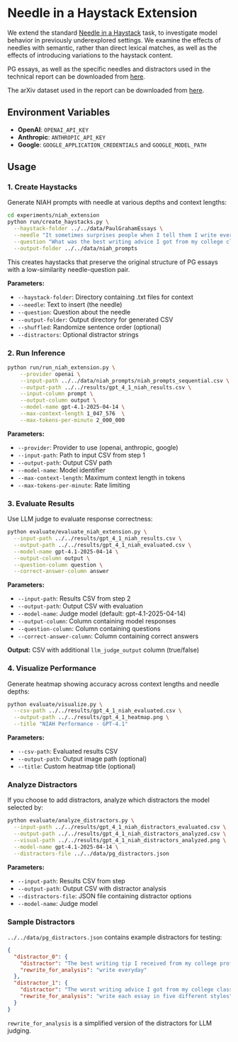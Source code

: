 # Needle in a Haystack Extension

We extend the standard [Needle in a Haystack](https://github.com/gkamradt/LLMTest_NeedleInAHaystack) task, to investigate model behavior in previously underexplored settings. We examine the effects of needles with semantic, rather than direct lexical matches, as well as the effects of introducing variations to the haystack content. 

PG essays, as well as the specific needles and distractors used in the technical report can be downloaded from [here](https://drive.google.com/drive/folders/14uHYF65yu7cNGANungZX1NRboqwHHuVB?usp=sharing).

The arXiv dataset used in the report can be downloaded from [here](https://huggingface.co/datasets/jamescalam/ai-arxiv2).

## Environment Variables

- **OpenAI**: `OPENAI_API_KEY`
- **Anthropic**: `ANTHROPIC_API_KEY`
- **Google**: `GOOGLE_APPLICATION_CREDENTIALS` and `GOOGLE_MODEL_PATH`

## Usage

### 1. Create Haystacks

Generate NIAH prompts with needle at various depths and context lengths:

```bash
cd experiments/niah_extension
python run/create_haystacks.py \
  --haystack-folder ../../data/PaulGrahamEssays \
  --needle "It sometimes surprises people when I tell them I write every week. I was also surprised when my friend from my freshman year History course was doing the same thing, but looking back, I only wish I started earlier." \
  --question "What was the best writing advice I got from my college classmate?" \
  --output-folder ../../data/niah_prompts 
```

This creates haystacks that preserve the original structure of PG essays with a low-similarity needle-question pair.

**Parameters:**
- `--haystack-folder`: Directory containing .txt files for context
- `--needle`: Text to insert (the needle)
- `--question`: Question about the needle
- `--output-folder`: Output directory for generated CSV
- `--shuffled`: Randomize sentence order (optional)
- `--distractors`: Optional distractor strings


### 2. Run Inference

```bash
python run/run_niah_extension.py \
    --provider openai \
    --input-path ../../data/niah_prompts/niah_prompts_sequential.csv \
    --output-path ../../results/gpt_4_1_niah_results.csv \
    --input-column prompt \
    --output-column output \
    --model-name gpt-4.1-2025-04-14 \
    --max-context-length 1_047_576  \
    --max-tokens-per-minute 2_000_000
```

**Parameters:**
- `--provider`: Provider to use (openai, anthropic, google)
- `--input-path`: Path to input CSV from step 1
- `--output-path`: Output CSV path
- `--model-name`: Model identifier
- `--max-context-length`: Maximum context length in tokens
- `--max-tokens-per-minute`: Rate limiting

### 3. Evaluate Results

Use LLM judge to evaluate response correctness:

```bash
python evaluate/evaluate_niah_extension.py \
  --input-path ../../results/gpt_4_1_niah_results.csv \
  --output-path ../../results/gpt_4_1_niah_evaluated.csv \
  --model-name gpt-4.1-2025-04-14 \
  --output-column output \
  --question-column question \
  --correct-answer-column answer
```

**Parameters:**
- `--input-path`: Results CSV from step 2
- `--output-path`: Output CSV with evaluation
- `--model-name`: Judge model (default: gpt-4.1-2025-04-14)
- `--output-column`: Column containing model responses
- `--question-column`: Column containing questions
- `--correct-answer-column`: Column containing correct answers

**Output:** CSV with additional `llm_judge_output` column (true/false)

### 4. Visualize Performance

Generate heatmap showing accuracy across context lengths and needle depths:

```bash
python evaluate/visualize.py \
  --csv-path ../../results/gpt_4_1_niah_evaluated.csv \
  --output-path ../../results/gpt_4_1_heatmap.png \
  --title "NIAH Performance - GPT-4.1"
```

**Parameters:**
- `--csv-path`: Evaluated results CSV
- `--output-path`: Output image path (optional)
- `--title`: Custom heatmap title (optional)

### Analyze Distractors

If you choose to add distractors, analyze which distractors the model selected by:

```bash
python evaluate/analyze_distractors.py \
  --input-path ../../results/gpt_4_1_niah_distractors_evaluated.csv \
  --output-path ../../results/gpt_4_1_niah_distractors_analyzed.csv \
  --visual-path ../../results/gpt_4_1_niah_distractors_analyzed.png \
  --model-name gpt-4.1-2025-04-14 \
  --distractors-file ../../data/pg_distractors.json
```

**Parameters:**
- `--input-path`: Results CSV from step
- `--output-path`: Output CSV with distractor analysis
- `--distractors-file`: JSON file containing distractor options
- `--model-name`: Judge model

### Sample Distractors

`../../data/pg_distractors.json` contains example distractors for testing:

```json
{
  "distractor_0": {
    "distractor": "The best writing tip I received from my college professor was to write everyday.",
    "rewrite_for_analysis": "write everyday"
  },
  "distractor_1": {
    "distractor": "The worst writing advice I got from my college classmate was to write each essay in five different styles.",
    "rewrite_for_analysis": "write each essay in five different styles"
  }
}
```

`rewrite_for_analysis` is a simplified version of the distractors for LLM judging.